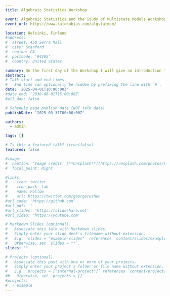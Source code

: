 ```yaml
---
title: Algebraic Statistics Workshop

event: Algebraic Statistics and the Study of Multistate Models Workshop
event_url: https://www.kaiekubjas.com/algstatmsm/

location: Helsinki, Finland
#address:
#  street: 450 Serra Mall
#  city: Stanford
#  region: CA
#  postcode: '94305'
#  country: United States

summary: On the first day of the Workshop I will give an introduction talk "What is a graphical model?".  
abstract: 
# Talk start and end times.
#   End time can optionally be hidden by prefixing the line with `#`.
date: '2025-04-01T10:00:00Z'
#date_end: '2030-06-01T15:00:00Z'
#all_day: false

# Schedule page publish date (NOT talk date).
publishDate: '2025-03-31T00:00:00Z'

authors:
  - admin

tags: []

# Is this a featured talk? (true/false)
featured: false

#image:
#  caption: 'Image credit: [**Unsplash**](https://unsplash.com/photos/bzdhc5b3Bxs)'
#  focal_point: Right

#links:
#  - icon: twitter
#    icon_pack: fab
#    name: Follow
#    url: https://twitter.com/georgecushen
#url_code: 'https://github.com'
#url_pdf: ''
#url_slides: 'https://slideshare.net'
#url_video: 'https://youtube.com'

# Markdown Slides (optional).
#   Associate this talk with Markdown slides.
#   Simply enter your slide deck's filename without extension.
#   E.g. `slides = "example-slides"` references `content/slides/example-slides.md`.
#   Otherwise, set `slides = ""`.
slides: ""

# Projects (optional).
#   Associate this post with one or more of your projects.
#   Simply enter your project's folder or file name without extension.
#   E.g. `projects = ["internal-project"]` references `content/project/deep-learning/index.md`.
##   Otherwise, set `projects = []`.
#projects:
#  - example
---
```

